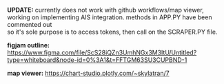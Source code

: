 **UPDATE:** currently does not work with github workflows/map viewer, working on implementing AIS integration. methods in APP.PY have been commented out </br>
so it's sole purpose is to access tokens, then call on the SCRAPER.PY file. 

**figjam outline:** https://www.figma.com/file/ScS28iQZn3UmhNGx3M3ItU/Untitled?type=whiteboard&node-id=0%3A1&t=FFTGM63SU3CUPBND-1

**map viewer:** https://chart-studio.plotly.com/~skylatran/7
